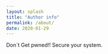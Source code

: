 ```yaml
---
layout: splash
title: "Author info"
permalink: /about/
date: 2020-01-29
---
```


Don`t Get pwned!! Secure your system.
